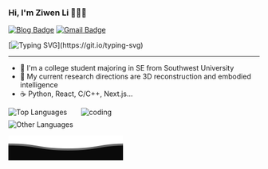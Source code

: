 ### Hi, I'm Ziwen Li 👋👋👋

[![Blog Badge](https://img.shields.io/badge/Blog-pique2233.github.io-blue?style=flat&logo=hugo&labelColor=555&logoColor=white)](https://pique2233.github.io/)
[![Gmail Badge](https://img.shields.io/badge/Mail-19823000405@163.com-blue?style=flat&labelColor=555&logo=gmail&link=mailto:eallions@gmail.com&logoColor=fff)](mailto:19823000405@163.com)

[![Typing SVG](https://readme-typing-svg.herokuapp.com?color=%2336BCF7&center=true&vCenter=true&width=600&lines=Hi+there+👋,+I+am+ZiwenLi;+Welcome+to+My+Profile!;My+research+directions+is+3D+Reconstruction;Always+learning+new+things...+;)](https://git.io/typing-svg)

<hr>

- 🔭  I'm a college student majoring in SE from Southwest University
- 🌱  My current research directions are 3D reconstruction and embodied intelligence
- ☕   Python, React, C/C++, Next.js...


<div style="display: flex; flex-wrap: nowrap; align-items: flex-start; gap: 16px;">
  <!-- 左侧：Most Used Languages -->
  <div style="display: flex; flex-direction: column; gap: 8px;">
    <img src="https://github-readme-stats.vercel.app/api/top-langs/?username=pique2233&layout=compact&hide_border=true&theme=default&langs_count=5" alt="Top Languages" style="max-width: 100%; height: auto;">
    <img src="https://github-readme-stats.vercel.app/api/top-langs/?username=pique2233&layout=compact&hide_border=true&theme=default&langs_count=5&hide=html" alt="Other Languages" style="max-width: 100%; height: auto;">
  </div>
  
  <!-- 右侧：GIF 图片 -->
  <div>
    <img alt="coding" width="300" src="https://media0.giphy.com/media/v1.Y2lkPTc5MGI3NjExbmw3bWdpemd6bHFoa3BtMDV6ZndsZGh2c2hmcGhmMW95N2I2cmpybyZlcD12MV9pbnRlcm5hbF9naWZfYnlfaWQmY3Q9Zw/Y9eMvvoSquSNCilfDT/giphy.gif" style="max-width: 100%; height: auto;">
  </div>
</div>

![](assets/Bottom_down.svg)
<!--
**pique2233/pique2233** is a ✨ _special_ ✨ repository because its `README.md` (this file) appears on your GitHub profile.

Here are some ideas to get you started:
<img src="https://imgur.com/rilHVxA.png"/>
- 🔭 I’m currently working on ...
- 🌱 I’m currently learning ...
- 👯 I’m looking to collaborate on ...
- 🤔 I’m looking for help with ...
- 💬 Ask me about ...
- 📫 How to reach me: ...
- 😄 Pronouns: ...
- ⚡ Fun fact: ...
-->
